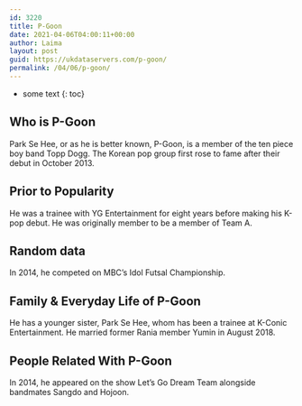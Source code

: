 ```yaml
---
id: 3220
title: P-Goon
date: 2021-04-06T04:00:11+00:00
author: Laima
layout: post
guid: https://ukdataservers.com/p-goon/
permalink: /04/06/p-goon/
---
```


* some text
{: toc}


## Who is P-Goon
                  
                  
                  
Park Se Hee, or as he is better known, P-Goon, is a member of the ten piece boy band Topp Dogg. The Korean pop group first rose to fame after their debut in October 2013.
                  
              
            
              
            
                
                
                
## Prior to Popularity
                  
                  
                  
He was a trainee with YG Entertainment for eight years before making his K-pop debut. He was originally member to be a member of Team A.
                  
              
            
              
            
                
                
                
## Random data
                  
                  
                  
In 2014, he competed on MBC&#8217;s Idol Futsal Championship.
                  
              
            
              
            
                
                
                
## Family & Everyday Life of P-Goon
                  
                  
                  
He has a younger sister, Park Se Hee, whom has been a trainee at K-Conic Entertainment. He married former Rania member Yumin in August 2018.
                  
              
            
              
            
                
                
                
## People Related With P-Goon
                  
                  
                  
In 2014, he appeared on the show Let&#8217;s Go Dream Team alongside bandmates Sangdo and Hojoon.
                  
              
            
              
            
                
              
            
              
              
            
            
              
            
          
          
          